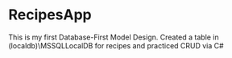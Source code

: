 # RecipesApp

This is my first Database-First Model Design.  Created a table in (localdb)\MSSQLLocalDB for recipes and practiced CRUD via C#
